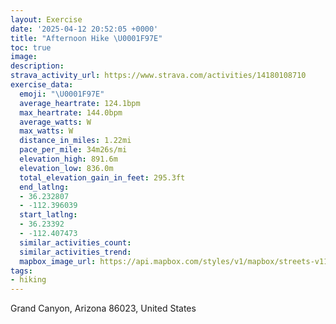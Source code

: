 ```yaml
---
layout: Exercise
date: '2025-04-12 20:52:05 +0000'
title: "Afternoon Hike \U0001F97E"
toc: true
image:
description:
strava_activity_url: https://www.strava.com/activities/14180108710
exercise_data:
  emoji: "\U0001F97E"
  average_heartrate: 124.1bpm
  max_heartrate: 144.0bpm
  average_watts: W
  max_watts: W
  distance_in_miles: 1.22mi
  pace_per_mile: 34m26s/mi
  elevation_high: 891.6m
  elevation_low: 836.0m
  total_elevation_gain_in_feet: 295.3ft
  end_latlng:
  - 36.232807
  - -112.396039
  start_latlng:
  - 36.23392
  - -112.407473
  similar_activities_count:
  similar_activities_trend:
  mapbox_image_url: https://api.mapbox.com/styles/v1/mapbox/streets-v11/static/path-5+787af2-1.0(_id%7CEjuamTQCGs%40%3FILC%3FHLFJCDGN%5DLOLYVIRO%40IFMESECIDM%3FJWf%40SJS%40SDMECCI%40EHM%40a%40J%5BKE_%40BWHq%40%3FICMIIQB%7D%40GWEe%40COKEk%40w%40q%40q%40MY%3FYFk%40Bc%40Mu%40Fi%40No%40LU%40QFKPGTATBFC%5Eq%40DYKk%40KYC%7B%40%40MHWHMHc%40N%5BVQf%40BRDPBHCX%3FJELO%40wAJ_%40LULIN%40TTPHLWDWFMBSBG%3FOBGJa%40HIZDFCDSFEL%3FDCC_%40BMJMVIKWBYDE%40YCOBS),pin-s-s+e5b22e(-112.40806,36.23584),pin-s-f+89ae00(-112.39878000000007,36.23339999999998)/auto/800x800?access_token=pk.eyJ1Ijoiam9zaGJlY2ttYW4iLCJhIjoiY205eWR2aDd1MWZ6djJrbXc4a3M0bWZleiJ9.XiG9OWkNcZk2QzjJbxLB4A
tags:
- hiking
---
```




Grand Canyon, Arizona 86023, United States
